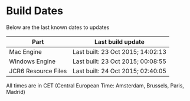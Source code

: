 # Build Dates

Below are the last known dates to updates

Part | Last build update
-----|-----
Mac Engine | Last built: 23 Oct 2015; 14:02:13
Windows Engine | Last built: 23 Oct 2015; 00:08:55
JCR6 Resource Files | Last built: 24 Oct 2015; 02:40:05
All times are in CET (Central European Time: Amsterdam, Brussels, Paris, Madrid)



